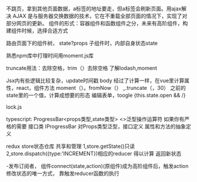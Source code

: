 不跳页，拿到其他页面数据，a标签的地址要走，但a标签会刷新页面。用ajax解决
AJAX 是与服务器交换数据的技术，它在不重载全部页面的情况下，实现了对部分网页的更新。
组件的形式：容器组件和函数组件之分，未来有高阶组件，构建组件时候，选择合适方式

路由页面下的组件树，
state?props 子组件时，内部自身状态state



熟悉npm库中打理时间用moment.js库

truncate用法：去除空格，trim（）去除空格
了解lodash,moment


Jsx内有些逻辑比较复杂，update时间戳 body  经过了计算一样，在vue里计算属性，react，组件方法
moment（）。fromNow（）   _.truncate（，30）
之前的state里的一个值，计算成想要的形态
编辑表单，toogle
{this.state.open && <Editor>/}

lock.js








typescript:
ProgressBar<props类型,state类型>
<>泛型操作运算符
如果你有严格的需要
接口类 IProgressBar 对Props类型泛型，接口定义
属性和方法的抽象定义



redux store状态仓库  共享和管理
1,store.getState()只读
2,store.dispatch({type:'INCREMENT})相应的reducer 得以计算 返回新状态

-发布订阅者， 组件connect(state,action)(原组件)成为高阶组件后，触发action修改状态的唯一方式，
靠触发reducer函数的执行 
